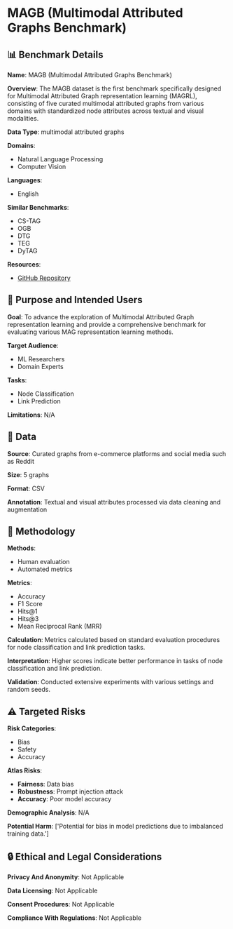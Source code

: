 # MAGB (Multimodal Attributed Graphs Benchmark)

## 📊 Benchmark Details

**Name**: MAGB (Multimodal Attributed Graphs Benchmark)

**Overview**: The MAGB dataset is the first benchmark specifically designed for Multimodal Attributed Graph representation learning (MAGRL), consisting of five curated multimodal attributed graphs from various domains with standardized node attributes across textual and visual modalities.

**Data Type**: multimodal attributed graphs

**Domains**:
- Natural Language Processing
- Computer Vision

**Languages**:
- English

**Similar Benchmarks**:
- CS-TAG
- OGB
- DTG
- TEG
- DyTAG

**Resources**:
- [GitHub Repository](https://github.com/sktsherlock/MAGB)

## 🎯 Purpose and Intended Users

**Goal**: To advance the exploration of Multimodal Attributed Graph representation learning and provide a comprehensive benchmark for evaluating various MAG representation learning methods.

**Target Audience**:
- ML Researchers
- Domain Experts

**Tasks**:
- Node Classification
- Link Prediction

**Limitations**: N/A

## 💾 Data

**Source**: Curated graphs from e-commerce platforms and social media such as Reddit

**Size**: 5 graphs

**Format**: CSV

**Annotation**: Textual and visual attributes processed via data cleaning and augmentation

## 🔬 Methodology

**Methods**:
- Human evaluation
- Automated metrics

**Metrics**:
- Accuracy
- F1 Score
- Hits@1
- Hits@3
- Mean Reciprocal Rank (MRR)

**Calculation**: Metrics calculated based on standard evaluation procedures for node classification and link prediction tasks.

**Interpretation**: Higher scores indicate better performance in tasks of node classification and link prediction.

**Validation**: Conducted extensive experiments with various settings and random seeds.

## ⚠️ Targeted Risks

**Risk Categories**:
- Bias
- Safety
- Accuracy

**Atlas Risks**:
- **Fairness**: Data bias
- **Robustness**: Prompt injection attack
- **Accuracy**: Poor model accuracy

**Demographic Analysis**: N/A

**Potential Harm**: ['Potential for bias in model predictions due to imbalanced training data.']

## 🔒 Ethical and Legal Considerations

**Privacy And Anonymity**: Not Applicable

**Data Licensing**: Not Applicable

**Consent Procedures**: Not Applicable

**Compliance With Regulations**: Not Applicable

